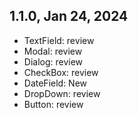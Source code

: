 ## 1.1.0, Jan 24, 2024

-   TextField: review
-   Modal: review
-   Dialog: review
-   CheckBox: review
-   DateField: New
-   DropDown: review
-   Button: review
